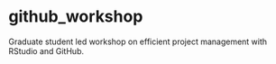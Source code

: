 # github_workshop
Graduate student led workshop on efficient project management with RStudio and GitHub. 
